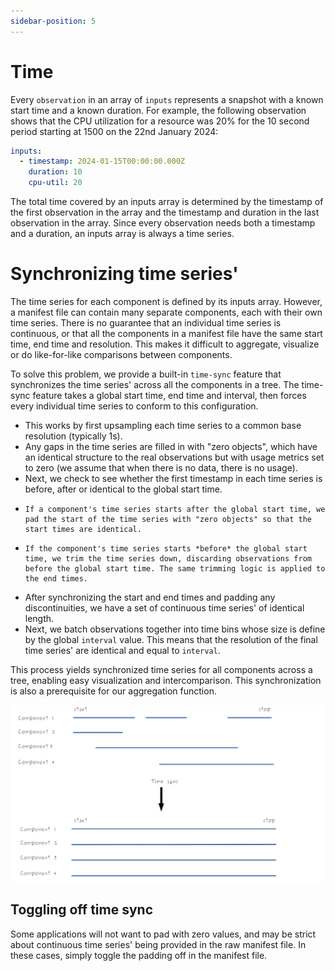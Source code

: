 ```yaml
---
sidebar-position: 5
---
```


# Time

Every `observation` in an array of `inputs` represents a snapshot with a known start time and a known duration. For example, the following observation shows that the CPU utilization for a resource was 20% for the 10 second period starting at 1500 on the 22nd January 2024:

```yml
inputs:
  - timestamp: 2024-01-15T00:00:00.000Z
    duration: 10
    cpu-util: 20
```

The total time covered by an inputs array is determined by the timestamp of the first observation in the array and the timestamp and duration in the last observation in the array. Since every observation needs both a timestamp and a duration, an inputs array is always a time series.

# Synchronizing time series'

The time series for each component is defined by its inputs array. However, a manifest file can contain many separate components, each with their own time series. There is no guarantee that an individual time series is continuous, or that all the components in a manifest file have the same start time, end time and resolution. This makes it difficult to aggregate, visualize or do like-for-like comparisons between components.

To solve this problem, we provide a built-in `time-sync` feature that synchronizes the time series' across all the components in a tree. The time-sync feature takes a global start time, end time and interval, then forces every individual time series to conform to this configuration.

- This works by first upsampling each time series to a common base resolution (typically 1s).
- Any gaps in the time series are filled in with "zero objects", which have an identical structure to the real observations but with usage metrics set to zero (we assume that when there is no data, there is no usage).
- Next, we check to see whether the first timestamp in each time series is before, after or identical to the global start time.
-     If a component's time series starts after the global start time, we pad the start of the time series with "zero objects" so that the start times are identical.
-     If the component's time series starts *before* the global start time, we trim the time series down, discarding observations from before the global start time. The same trimming logic is applied to the end times.
- After synchronizing the start and end times and padding any discontinuities, we have a set of continuous time series' of identical length.
- Next, we batch observations together into time bins whose size is define by the global `interval` value. This means that the resolution of the final time series' are identical and equal to `interval`.

This process yields synchronized time series for all components across a tree, enabling easy visualization and intercomparison. This synchronization is also a prerequisite for our aggregation function.

![](../../static/img/time-sync-schematic.png)

## Toggling off time sync

Some applications will not want to pad with zero values, and may be strict about continuous time series' being provided in the raw manifest file. In these cases, simply toggle the padding off in the manifest file.
